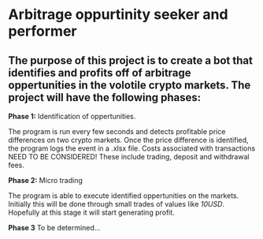 # Arbitrage oppurtinity seeker and performer

## The purpose of this project is to create a bot that identifies and profits off of arbitrage oppertunities in the volotile crypto markets. The project will have the following phases:

**Phase 1:**
Identification of oppertunities. 

The program is run every few seconds and detects profitable price differences on two crypto markets. Once the price difference is identified, the program logs the event in a .xlsx file. Costs associated with transactions NEED TO BE CONSIDERED! These include trading, deposit and withdrawal fees.

**Phase 2:**
Micro trading

The program is able to execute identified oppertunities on the markets. Initially this will be done through small trades of values like _10USD_. Hopefully at this stage it will start generating profit.

**Phase 3**
To be determined...
